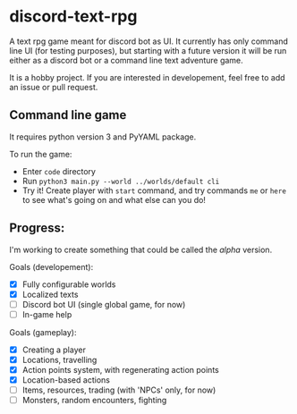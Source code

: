 # discord-text-rpg
A text rpg game meant for discord bot as UI. It currently has only command line UI (for testing purposes), but starting with a future version it will be run either as a discord bot or a command line text adventure game.

It is a hobby project. If you are interested in developement, feel free to add an issue or pull request.

## Command line game

It requires python version 3 and PyYAML package.

To run the game:

 - Enter `code` directory
 - Run `python3 main.py --world ../worlds/default cli`
 - Try it! Create player with `start` command, and try commands `me` or `here` to see what's going on and what else can you do!

## Progress:

I'm working to create something that could be called the _alpha_ version.

Goals (developement):
 - [x] Fully configurable worlds
 - [x] Localized texts
 - [ ] Discord bot UI (single global game, for now)
 - [ ] In-game help

Goals (gameplay):
 - [x] Creating a player
 - [x] Locations, travelling
 - [x] Action points system, with regenerating action points
 - [x] Location-based actions
 - [ ] Items, resources, trading (with 'NPCs' only, for now)
 - [ ] Monsters, random encounters, fighting

